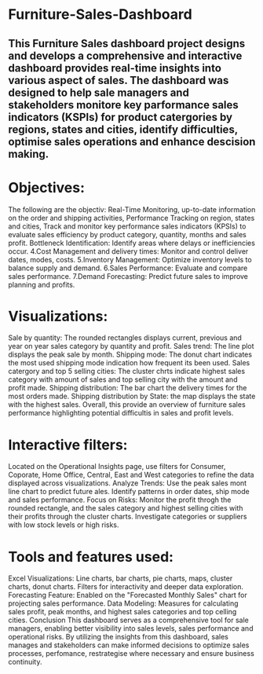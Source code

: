 # Furniture-Sales-Dashboard
## This Furniture Sales dashboard project designs and develops a comprehensive and interactive dashboard provides real-time insights into various aspect of sales. The dashboard was designed to help sale managers and stakeholders monitore key parformance sales indicators (KSPIs) for product catergories by regions, states and cities, identify difficulties, optimise sales operations and enhance descision making.

# Objectives: 

The following are the objectiv: Real-Time Monitoring, up-to-date information on the order and shipping activities, Performance Tracking on region, states and cities, Track and monitor key performance sales indicators (KPSIs) to evaluate sales efficiency by product category, quantity, months and sales profit. Bottleneck Identification: Identify areas where delays or inefficiencies occur. 4.Cost Management and delivery times: Monitor and control deliver dates, modes, costs. 5.Inventory Management: Optimize inventory levels to balance supply and demand. 6.Sales Performance: Evaluate and compare sales performance. 7.Demand Forecasting: Predict future sales to improve planning and profits.

# Visualizations:

Sale by quantity: The rounded rectangles displays current, previous and year on year sales category by quantity and profit. Sales trend: The line plot displays the peak sale by month. Shipping mode: The donut chart indicates the most used shipping mode indication how frequent its been used. Sales catergory and top 5 selling cities: The cluster chrts indicate highest sales category with amount of sales and top selling city with the amount and profit made. Shipping distribution: The bar chart the delivery times for the most orders made. Shipping distribution by State: the map displays the state with the highest sales.  Overall, this provide an overview of furniture sales performance highlighting potential difficultis in sales and profit levels.

# Interactive filters:

Located on the Operational Insights page, use filters for Consumer, Coporate, Home Office, Central, East and West categories to refine the data displayed across visualizations.
Analyze Trends:
Use the peak sales mont line chart to predict future ales.
Identify patterns in order dates, ship mode and sales performance.
Focus on Risks:
Monitor the profit throgh the rounded rectangle, and the sales category and highest selling cities with their profits through the cluster charts.
Investigate categories or suppliers with low stock levels or high risks.

# Tools and features used:

Excel Visualizations:
Line charts, bar charts, pie charts, maps, cluster charts, donut charts.
Filters for interactivity and deeper data exploration.
Forecasting Feature:
Enabled on the "Forecasted Monthly Sales" chart for projecting sales performance.
Data Modeling:
Measures for calculating sales profit, peak months, and highest sales categories and top celling cities.
Conclusion
This dashboard serves as a comprehensive tool for sale managers, enabling better visibility into sales levels, sales performance and operational risks. By utilizing the insights from this dashboard, sales manages and stakeholders can make informed decisions to optimize sales processes, perfomance, restrategise where necessary and ensure business continuity.
